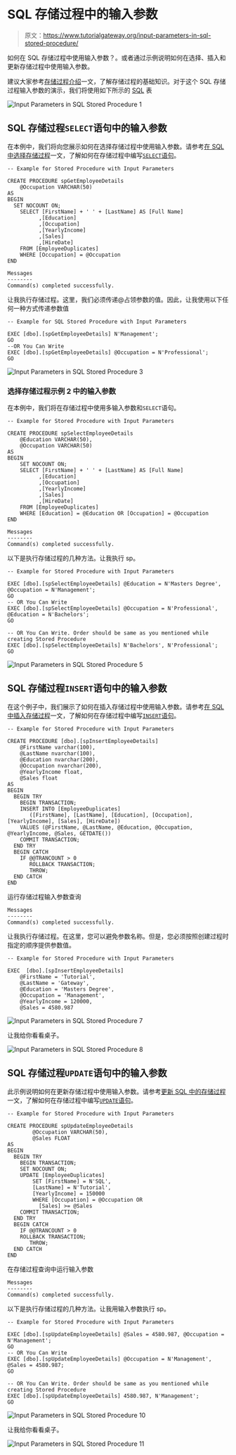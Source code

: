 # SQL 存储过程中的输入参数

> 原文：<https://www.tutorialgateway.org/input-parameters-in-sql-stored-procedure/>

如何在 SQL 存储过程中使用输入参数？。或者通过示例说明如何在选择、插入和更新存储过程中使用输入参数。

建议大家参考[存储过程介绍](https://www.tutorialgateway.org/stored-procedures-in-sql/)一文，了解存储过程的基础知识。对于这个 SQL 存储过程输入参数的演示，我们将使用如下所示的 [SQL](https://www.tutorialgateway.org/sql/) 表

![Input Parameters in SQL Stored Procedure 1](img/0a6909906dd4c9f600e3fe37d2f7d48b.png)

## SQL 存储过程`SELECT`语句中的输入参数

在本例中，我们将向您展示如何在选择存储过程中使用输入参数。请参考[在 SQL 中选择存储过程](https://www.tutorialgateway.org/select-stored-procedure-in-sql-server/)一文，了解如何在存储过程中编写[`SELECT`语句](https://www.tutorialgateway.org/sql-select-statement/)。

```
-- Example for Stored Procedure with Input Parameters

CREATE PROCEDURE spGetEmployeeDetails
	@Occupation VARCHAR(50)
AS
BEGIN
  SET NOCOUNT ON;
    SELECT [FirstName] + ' ' + [LastName] AS [Full Name]
          ,[Education]
          ,[Occupation]
          ,[YearlyIncome]
          ,[Sales]
          ,[HireDate]
    FROM [EmployeeDuplicates]
    WHERE [Occupation] = @Occupation
END
```

```
Messages
--------
Command(s) completed successfully.
```

让我执行存储过程。这里，我们必须传递@占领参数的值。因此，让我使用以下任何一种方式传递参数值

```
-- Example for SQL Stored Procedure with Input Parameters

EXEC [dbo].[spGetEmployeeDetails] N'Management';
GO
--OR You Can Write
EXEC [dbo].[spGetEmployeeDetails] @Occupation = N'Professional';
GO
```

![Input Parameters in SQL Stored Procedure 3](img/25d1e201ae82787a3ffd69446164899b.png)

### 选择存储过程示例 2 中的输入参数

在本例中，我们将在存储过程中使用多输入参数和`SELECT`语句。

```
-- Example for Stored Procedure with Input Parameters

CREATE PROCEDURE spSelectEmployeeDetails
	@Education VARCHAR(50),
	@Occupation VARCHAR(50)
AS
BEGIN
	SET NOCOUNT ON;
	SELECT [FirstName] + ' ' + [LastName] AS [Full Name]
          ,[Education]
          ,[Occupation]
          ,[YearlyIncome]
          ,[Sales]
          ,[HireDate]
	FROM [EmployeeDuplicates]
	WHERE [Education] = @Education OR [Occupation] = @Occupation
END
```

```
Messages
--------
Command(s) completed successfully.
```

以下是执行存储过程的几种方法。让我执行 sp。

```
-- Example for Stored Procedure with Input Parameters

EXEC [dbo].[spSelectEmployeeDetails] @Education = N'Masters Degree', @Occupation = N'Management';
GO
-- OR You Can Write
EXEC [dbo].[spSelectEmployeeDetails] @Occupation = N'Professional',  @Education = N'Bachelors';
GO

-- OR You Can Write. Order should be same as you mentioned while creating Stored Procedure
EXEC [dbo].[spSelectEmployeeDetails] N'Bachelors', N'Professional';
GO
```

![Input Parameters in SQL Stored Procedure 5](img/8a43e542b265b9b7c134b05e6164dce7.png)

## SQL 存储过程`INSERT`语句中的输入参数

在这个例子中，我们展示了如何在插入存储过程中使用输入参数。请参考[在 SQL 中插入存储过程](https://www.tutorialgateway.org/insert-stored-procedure-result-into-temporary-table-in-sql/)一文，了解如何在存储过程中编写[`INSERT`语句](https://www.tutorialgateway.org/sql-insert-statement/)。

```
-- Example for Stored Procedure with Input Parameters

CREATE PROCEDURE [dbo].[spInsertEmployeeDetails]
	@FirstName varchar(100),
	@LastName nvarchar(100),
	@Education nvarchar(200),
	@Occupation nvarchar(200),
	@YearlyIncome float,
	@Sales float
AS
BEGIN
  BEGIN TRY
    BEGIN TRANSACTION;
	INSERT INTO [EmployeeDuplicates]
	   ([FirstName], [LastName], [Education], [Occupation], [YearlyIncome], [Sales], [HireDate])
	VALUES (@FirstName, @LastName, @Education, @Occupation, @YearlyIncome, @Sales, GETDATE())
	COMMIT TRANSACTION;
  END TRY
  BEGIN CATCH
	IF @@TRANCOUNT > 0
	   ROLLBACK TRANSACTION;
	   THROW;
  END CATCH
END
```

运行存储过程输入参数查询

```
Messages
--------
Command(s) completed successfully.
```

让我执行存储过程。在这里，您可以避免参数名称。但是，您必须按照创建过程时指定的顺序提供参数值。

```
-- Example for Stored Procedure with Input Parameters

EXEC  [dbo].[spInsertEmployeeDetails]
	@FirstName = 'Tutorial',
	@LastName = 'Gateway',
	@Education = 'Masters Degree',
	@Occupation = 'Management',
	@YearlyIncome = 120000,
	@Sales = 4580.987
```

![Input Parameters in SQL Stored Procedure 7](img/23142833b96a361f445ba3b9b9d65c00.png)

让我给你看看桌子。

![Input Parameters in SQL Stored Procedure 8](img/bdceda7fc396bbe48f5ab843e52a01dc.png)

## SQL 存储过程`UPDATE`语句中的输入参数

此示例说明如何在更新存储过程中使用输入参数。请参考[更新 SQL 中的存储过程](https://www.tutorialgateway.org/update-stored-procedure-in-sql-server/)一文，了解如何在存储过程中编写[`UPDATE`语句](https://www.tutorialgateway.org/sql-update-statement/)。

```
-- Example for Stored Procedure with Input Parameters

CREATE PROCEDURE spUpdateEmployeeDetails
        @Occupation VARCHAR(50),
		@Sales FLOAT
AS
BEGIN
  BEGIN TRY
    BEGIN TRANSACTION;
	SET NOCOUNT ON;
	UPDATE [EmployeeDuplicates] 
	    SET [FirstName] = N'SQL',
		[LastName] = N'Tutorial',
		[YearlyIncome] = 150000
	    WHERE [Occupation] = @Occupation OR 
		  [Sales] >= @Sales	 
	COMMIT TRANSACTION;
  END TRY
  BEGIN CATCH
    IF @@TRANCOUNT > 0
    ROLLBACK TRANSACTION;
	   THROW;
  END CATCH
END
```

在存储过程查询中运行输入参数

```
Messages
--------
Command(s) completed successfully.
```

以下是执行存储过程的几种方法。让我用输入参数执行 sp。

```
-- Example for Stored Procedure with Input Parameters

EXEC [dbo].[spUpdateEmployeeDetails] @Sales = 4580.987, @Occupation = N'Management';
GO
-- OR You Can Write
EXEC [dbo].[spUpdateEmployeeDetails] @Occupation = N'Management',  @Sales = 4580.987;
GO

-- OR You Can Write. Order should be same as you mentioned while creating Stored Procedure
EXEC [dbo].[spUpdateEmployeeDetails] 4580.987, N'Management';
GO
```

![Input Parameters in SQL Stored Procedure 10](img/538d2e93bd8054a2619597e3af1ea90e.png)

让我给你看看桌子。

![Input Parameters in SQL Stored Procedure 11](img/80ecf303acbe417ee531e862b0d7d960.png)
